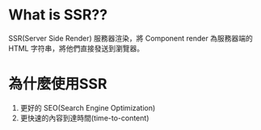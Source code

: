 # What is SSR??
SSR(Server Side Render) 服務器渲染，將 Component render 為服務器端的 HTML 字符串，將他們直接發送到瀏覽器。

# 為什麼使用SSR
1. 更好的 SEO(Search Engine Optimization) 
2. 更快速的內容到達時間(time-to-content)
